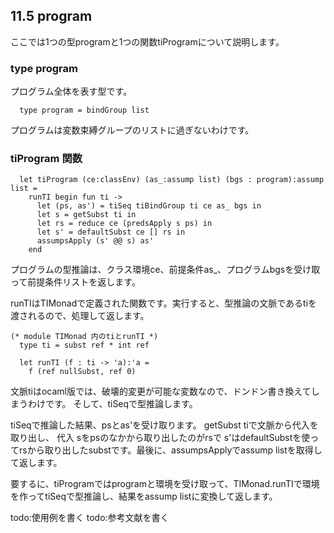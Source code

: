 ## 11.5 program

ここでは1つの型programと1つの関数tiProgramについて説明します。

### type program

プログラム全体を表す型です。

	  type program = bindGroup list

プログラムは変数束縛グループのリストに過ぎないわけです。

### tiProgram 関数

	  let tiProgram (ce:classEnv) (as_:assump list) (bgs : program):assump list =
	    runTI begin fun ti ->
	      let (ps, as') = tiSeq tiBindGroup ti ce as_ bgs in
	      let s = getSubst ti in
	      let rs = reduce ce (predsApply s ps) in
	      let s' = defaultSubst ce [] rs in
	      assumpsApply (s' @@ s) as'
	    end

プログラムの型推論は、クラス環境ce、前提条件as_、プログラムbgsを受け取って前提条件リストを返します。

runTIはTIMonadで定義された関数です。実行すると、型推論の文脈であるtiを渡されるので、処理して返します。

	(* module TIMonad 内のtiとrunTI *)
	  type ti = subst ref * int ref

	  let runTI (f : ti -> 'a):'a =
	    f (ref nullSubst, ref 0)

文脈tiはocaml版では、破壊的変更が可能な変数なので、ドンドン書き換えてしまうわけです。
そして、tiSeqで型推論します。

tiSeqで推論した結果、psとas'を受け取ります。
getSubst tiで文脈から代入を取り出し、 代入 sをpsのなかから取り出したのがrsで
s'はdefaultSubstを使ってrsから取り出したsubstです。最後に、assumpsApplyでassump listを取得して返します。

要するに、tiProgramではprogramと環境を受け取って、TIMonad.runTIで環境を作ってtiSeqで型推論し、結果をassump listに変換して返します。

todo:使用例を書く
todo:参考文献を書く